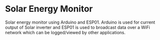 # Solar Energy Monitor
Solar energy monitor using Arduino and ESP01. Arduino is used for current output of Solar inverter and ESP01 is used to broadcast data over a WiFi network which can be logged/viewed by other applications.

